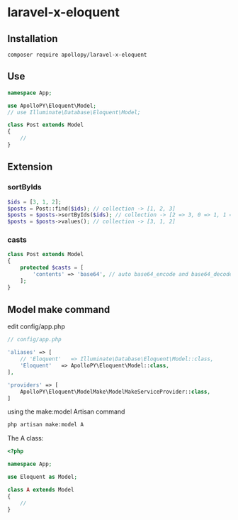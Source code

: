 # laravel-x-eloquent

## Installation

```base
composer require apollopy/laravel-x-eloquent
```

## Use

```php
namespace App;

use ApolloPY\Eloquent\Model;
// use Illuminate\Database\Eloquent\Model;

class Post extends Model
{
    //
}
```

## Extension

### sortByIds

```php
$ids = [3, 1, 2];
$posts = Post::find($ids); // collection -> [1, 2, 3]
$posts = $posts->sortByIds($ids); // collection -> [2 => 3, 0 => 1, 1 => 2]
$posts = $posts->values(); // collection -> [3, 1, 2]
```

### casts

```php
class Post extends Model
{
    protected $casts = [
        'contents' => 'base64', // auto base64_encode and base64_decode, fixed save emoji to mysql
    ];
}
```

## Model make command

edit config/app.php

```php
// config/app.php

'aliases' => [
    // 'Eloquent'   => Illuminate\Database\Eloquent\Model::class,
    'Eloquent'   => ApolloPY\Eloquent\Model::class,
],

'providers' => [
    ApolloPY\Eloquent\ModelMake\ModelMakeServiceProvider::class,
]
```

using the make:model Artisan command

```bash
php artisan make:model A
```

The A class:

```php
<?php

namespace App;

use Eloquent as Model;

class A extends Model
{
    //
}

```
